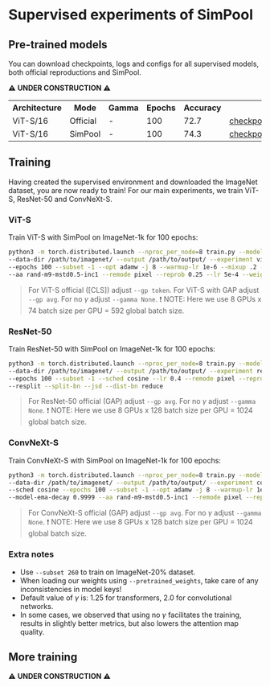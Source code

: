 # Supervised experiments of SimPool

## Pre-trained models
You can download checkpoints, logs and configs for all supervised models, both official reproductions and SimPool.

:warning: **UNDER CONSTRUCTION** :warning:

<table>
  <tr>
    <th>Architecture</th>
    <th>Mode</th>
    <th>Gamma</th>
    <th>Epochs</th>
    <th>Accuracy</th>
    <th colspan="3">download</th>
  </tr>
  <tr>
    <td>ViT-S/16</td>
    <td>Official</td>
    <td>-</td>
    <td>100</td>
    <td>72.7</td>
    <td><a href="https://huggingface.co/billpsomas/vits_supervised_official_ep100/blob/main/vits_supervised_official_ep100.pth.tar">checkpoint</a></td>
    <td><a href="https://huggingface.co/billpsomas/vits_supervised_official_ep100/blob/main/summary.csv">logs</a></td>
    <td><a href="https://huggingface.co/billpsomas/vits_supervised_official_ep100/blob/main/args.yaml">configs</a></td>
  </tr>
  <tr>
    <td>ViT-S/16</td>
    <td>SimPool</td>
    <td>-</td>
    <td>100</td>
    <td>74.3</td>
    <td><a href="https://huggingface.co/billpsomas/vits_supervised_simpool_no_gamma_ep100/blob/main/vits_supervised_simpool_no_gamma_ep100.pth.tar">checkpoint</a></td>
    <td><a href="https://huggingface.co/billpsomas/vits_supervised_simpool_no_gamma_ep100/blob/main/summary.csv">logs</a></td>
    <td><a href="https://huggingface.co/billpsomas/vits_supervised_simpool_no_gamma_ep100/blob/main/args.yaml">configs</a></td>
  </tr>
</table>

## Training
Having created the supervised environment and downloaded the ImageNet dataset, you are now ready to train! For our main experiments, we train ViT-S, ResNet-50 and ConvNeXt-S.

### ViT-S 

Train ViT-S with SimPool on ImageNet-1k for 100 epochs:

```bash
python3 -m torch.distributed.launch --nproc_per_node=8 train.py --model vit_small_patch16_224 --gp simpool --gamma 1.25 \
--data-dir /path/to/imagenet/ --output /path/to/output/ --experiment vits_supervised_simpool --batch-size 74  --sched cosine \ 
--epochs 100 --subset -1 --opt adamw -j 8 --warmup-lr 1e-6 --mixup .2 --model-ema --model-ema-decay 0.99996 \
--aa rand-m9-mstd0.5-inc1 --remode pixel --reprob 0.25 --lr 5e-4 --weight-decay .05 --drop 0.1 --drop-path .1 
```

> For ViT-S official ([CLS]) adjust `--gp token`. For ViT-S with GAP adjust `--gp avg`. For no $\gamma$ adjust `--gamma None`. :exclamation: 
> NOTE: Here we use 8 GPUs x 74 batch size per GPU = 592 global batch size.

### ResNet-50

Train ResNet-50 with SimPool on ImageNet-1k for 100 epochs:

```bash
python3 -m torch.distributed.launch --nproc_per_node=8 train.py --model resnet50 --gp simpool --gamma 2.0 \
--data-dir /path/to/imagenet/ --output /path/to/output/ --experiment resnet50_supervised_simpool --batch-size 128 \ 
--epochs 100 --subset -1 --sched cosine --lr 0.4 --remode pixel --reprob 0.6 --aug-splits 3 --aa rand-m9-mstd0.5-inc1 \
--resplit --split-bn --jsd --dist-bn reduce 
```

> For ResNet-50 official (GAP) adjust `--gp avg`. For no $\gamma$ adjust `--gamma None`. :exclamation: 
> NOTE: Here we use 8 GPUs x 128 batch size per GPU = 1024 global batch size.

### ConvNeXt-S

Train ConvNeXt-S with SimPool on ImageNet-1k for 100 epochs:

```bash
python3 -m torch.distributed.launch --nproc_per_node=8 train.py --model convnext_small --gp simpool --gamma 2.0 \
--data-dir /path/to/imagenet/ --output /path/to/output/ --experiment convnexts_supervised_simpool --batch-size 128 \
--sched cosine --epochs 100 --subset -1 --opt adamw -j 8 --warmup-lr 1e-6 --mixup .8 --cutmix 1.0 --model-ema \
--model-ema-decay 0.9999 --aa rand-m9-mstd0.5-inc1 --remode pixel --reprob 0.25 --lr 1e-3 --weight-decay .05 --drop-path .4

```

> For ConvNeXt-S official (GAP) adjust `--gp avg`. For no $\gamma$ adjust `--gamma None`. :exclamation: 
> NOTE: Here we use 8 GPUs x 128 batch size per GPU = 1024 global batch size.

### Extra notes

- Use `--subset 260` to train on ImageNet-20\% dataset.
- When loading our weights using `--pretrained_weights`, take care of any inconsistencies in model keys!
- Default value of $\gamma$ is: 1.25 for transformers, 2.0 for convolutional networks. 
- In some cases, we observed that using no $\gamma$ facilitates the training, results in slightly better metrics, but also lowers the attention map quality.

## More training

:warning: **UNDER CONSTRUCTION** :warning: